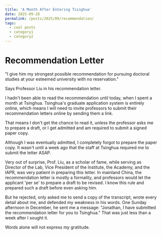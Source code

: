 ```yaml
---
title: 'A Month After Entering Tsinghua'
date: 2025-09-28
permalink: /posts/2025/09/recommendation/
tags:
  - cool posts
  - category1
  - category2
---
```


Recommendation Letter
======

"I give him my strongest possible recommendation for pursuing doctoral studies at your esteemed university with no reservation."

Says Professor Liu in his recommendation letter. 

I hadn't been able to read the recommendation until today, when I spent a month at Tsinghua. 
Tsinghua's graduate application system is entirely online, which means I will need to invite professors to submit their recommendation letters online by sending them a link.

That means I don't get the chance to read it, unless the professor asks me to prepare a draft, or I get admitted and am required to submit a signed paper copy.

Although I was eventually admitted, I completely forgot to prepare the paper copy. It wasn't until a week ago that the staff at Tsinghua required me to submit the letter ASAP. 

Very out of surprise, Prof. Liu, as a scholar of fame, while serving as Director of the Lab, Vice President of the Institute, the Academy, and the IAPR, was very patient in preparing this letter. 
In mainland China, the recommendation letter is mostly a formality, and professors would let the applicant 'per se' to prepare a draft to be revised. I know this rule and prepared such a draft before even asking him. 

But he rejected, only asked me to send a copy of the transcript, wrote every detail about me, and defended my weakness in his words. One Sunday afternoon in December, he sent me a message: "Jonathan, I have submitted the recommendation letter for you to Tsinghua." That was just less than a week after I sought it. 

Words alone will not express my gratitude. 
